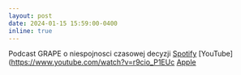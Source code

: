 ```yaml
---
layout: post
date: 2024-01-15 15:59:00-0400
inline: true
---
```

Podcast GRAPE o niespojnosci czasowej decyzji [Spotify](https://open.spotify.com/episode/2XKicMYlhLlBcZ8cE91Eow?si=fc1f2d37a6a74423&nd=1&dlsi=43fecd3ab9a943c7) 
[YouTube](https://www.youtube.com/watch?v=r9cio_P1EUc [Apple](https://podcasts.apple.com/pl/podcast/podcast-kultury-liberalnej/id1540145568?l=pl&i=1000641571959)
